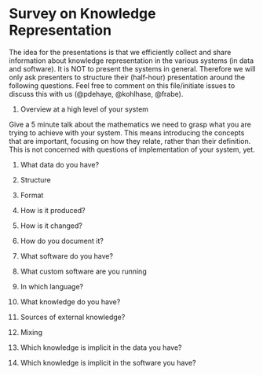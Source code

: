 Survey on Knowledge Representation
==================================

The idea for the presentations is that we efficiently collect and share information about knowledge representation in the various systems (in data and software). It is NOT to present the systems in general. Therefore we will only ask presenters to structure their (half-hour) presentation around the following questions. Feel free to comment on this file/initiate issues to discuss this with us (@pdehaye, @kohlhase, @frabe). 

1. Overview at a high level of your system

 Give a 5 minute talk about the mathematics we need to grasp what you are trying to achieve with your system. This means introducing the concepts that are important, focusing on how they relate, rather than their definition. This is not concerned with questions of implementation of your system, yet. 

1. What data do you have?
 1. Structure
 1. Format
 1. How is it produced?
 1. How is it changed?
 1. How do you document it?
 

1. What software do you have?
 1. What custom software are you running
 1. In which language?

 
1. What knowledge do you have?
 1. Sources of external knowledge?

 
1. Mixing
 1. Which knowledge is implicit in the data you have?
 1. Which knowledge is implicit in the software you have?
